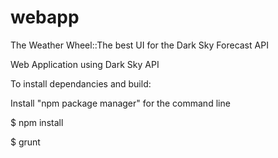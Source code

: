 # webapp
The Weather Wheel::The best UI for the Dark Sky Forecast API

Web Application using Dark Sky API

To install dependancies and build:

Install "npm package manager" for the command line

$ npm install

$ grunt
